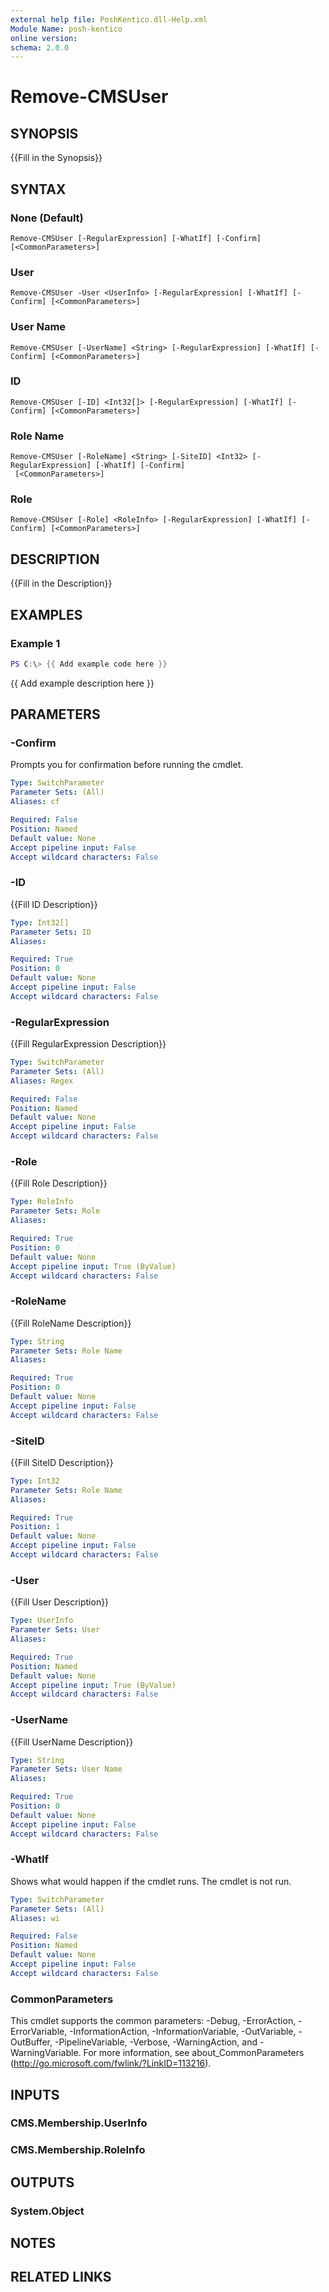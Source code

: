```yaml
---
external help file: PoshKentico.dll-Help.xml
Module Name: posh-kentico
online version:
schema: 2.0.0
---
```


# Remove-CMSUser

## SYNOPSIS
{{Fill in the Synopsis}}

## SYNTAX

### None (Default)
```
Remove-CMSUser [-RegularExpression] [-WhatIf] [-Confirm] [<CommonParameters>]
```

### User
```
Remove-CMSUser -User <UserInfo> [-RegularExpression] [-WhatIf] [-Confirm] [<CommonParameters>]
```

### User Name
```
Remove-CMSUser [-UserName] <String> [-RegularExpression] [-WhatIf] [-Confirm] [<CommonParameters>]
```

### ID
```
Remove-CMSUser [-ID] <Int32[]> [-RegularExpression] [-WhatIf] [-Confirm] [<CommonParameters>]
```

### Role Name
```
Remove-CMSUser [-RoleName] <String> [-SiteID] <Int32> [-RegularExpression] [-WhatIf] [-Confirm]
 [<CommonParameters>]
```

### Role
```
Remove-CMSUser [-Role] <RoleInfo> [-RegularExpression] [-WhatIf] [-Confirm] [<CommonParameters>]
```

## DESCRIPTION
{{Fill in the Description}}

## EXAMPLES

### Example 1
```powershell
PS C:\> {{ Add example code here }}
```

{{ Add example description here }}

## PARAMETERS

### -Confirm
Prompts you for confirmation before running the cmdlet.

```yaml
Type: SwitchParameter
Parameter Sets: (All)
Aliases: cf

Required: False
Position: Named
Default value: None
Accept pipeline input: False
Accept wildcard characters: False
```

### -ID
{{Fill ID Description}}

```yaml
Type: Int32[]
Parameter Sets: ID
Aliases:

Required: True
Position: 0
Default value: None
Accept pipeline input: False
Accept wildcard characters: False
```

### -RegularExpression
{{Fill RegularExpression Description}}

```yaml
Type: SwitchParameter
Parameter Sets: (All)
Aliases: Regex

Required: False
Position: Named
Default value: None
Accept pipeline input: False
Accept wildcard characters: False
```

### -Role
{{Fill Role Description}}

```yaml
Type: RoleInfo
Parameter Sets: Role
Aliases:

Required: True
Position: 0
Default value: None
Accept pipeline input: True (ByValue)
Accept wildcard characters: False
```

### -RoleName
{{Fill RoleName Description}}

```yaml
Type: String
Parameter Sets: Role Name
Aliases:

Required: True
Position: 0
Default value: None
Accept pipeline input: False
Accept wildcard characters: False
```

### -SiteID
{{Fill SiteID Description}}

```yaml
Type: Int32
Parameter Sets: Role Name
Aliases:

Required: True
Position: 1
Default value: None
Accept pipeline input: False
Accept wildcard characters: False
```

### -User
{{Fill User Description}}

```yaml
Type: UserInfo
Parameter Sets: User
Aliases:

Required: True
Position: Named
Default value: None
Accept pipeline input: True (ByValue)
Accept wildcard characters: False
```

### -UserName
{{Fill UserName Description}}

```yaml
Type: String
Parameter Sets: User Name
Aliases:

Required: True
Position: 0
Default value: None
Accept pipeline input: False
Accept wildcard characters: False
```

### -WhatIf
Shows what would happen if the cmdlet runs.
The cmdlet is not run.

```yaml
Type: SwitchParameter
Parameter Sets: (All)
Aliases: wi

Required: False
Position: Named
Default value: None
Accept pipeline input: False
Accept wildcard characters: False
```

### CommonParameters
This cmdlet supports the common parameters: -Debug, -ErrorAction, -ErrorVariable, -InformationAction, -InformationVariable, -OutVariable, -OutBuffer, -PipelineVariable, -Verbose, -WarningAction, and -WarningVariable.
For more information, see about_CommonParameters (http://go.microsoft.com/fwlink/?LinkID=113216).

## INPUTS

### CMS.Membership.UserInfo

### CMS.Membership.RoleInfo

## OUTPUTS

### System.Object
## NOTES

## RELATED LINKS
